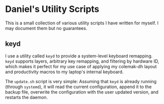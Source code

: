 # Daniel's Utility Scripts

This is a small collection of various utility scripts I have written for myself. I may document them but no guarantees.

## keyd

I use a utility called `keyd` to provide a system-level keyboard remapping. `keyd` supports layers, arbitrary key remapping, and filtering by hardware ID, which makes it perfect for my use case of applying my colemak-dh layout and productivity macros to my laptop's internal keyboard.

The `update.sh` script is very simple: Assuming that `keyd` is already running (through `systemd`), it will read the current configuration, append it to the backup file, overwrite the configuration with the user updated version, and restarts the daemon.
